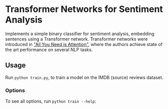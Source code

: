 # Transformer Networks for Sentiment Analysis

Implements a simple binary classifier for sentiment analysis, embedding sentences using a Transformer network. Transformer networks were introduced in ["All You Need is Attention"](https://arxiv.org/abs/1706.03762), where the authors achieve state of the art performance on several NLP tasks.

## Usage
Run `python train.py`, to train a model on the IMDB (source) reviews dataset.

### Options
To see all options, run `python train --help`:
